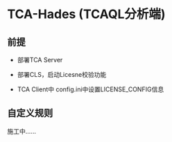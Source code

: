 # TCA-Hades (TCAQL分析端)

## 前提

- 部署TCA Server
- 部署CLS，启动Licesne校验功能

- TCA Client中 config.ini中设置LICENSE_CONFIG信息


## 自定义规则
施工中......